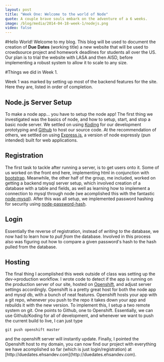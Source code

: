 ```yaml
---
layout: post
title: "Week One: Welcome to the world of Node"
quote: A couple brave souls embark on the adventure of a 6 weeks.
image: /blog/media/2014-04-18-week-1/nodejs.png
video: false
---
```


#Hello World!
Welcome to my blog. This blog will be used to document the creation of <strong>Due Dates</strong> (working title) a new website that will be used to
crowdsource project and homework deadlines for students all over the US. Our
plan is to trial the website with LASA and then AISD, before implementing a 
robust system to allow it to scale to any size. 

#Things we did in Week 1.

Week 1 was marked by setting up most of the backend features for the site. Here they are, listed in order of completion.
	
## Node.js Server Setup

To make a node app... you have to setup the node app! The first thing we investigated was the basics of node, and how to setup, start, and stop a basic node server. We settled on using [Koding](http://koding.com) for our development prototyping and [Github](http://github.com) to host our source code. At the recommendation of others, we settled on using [Express.js](http://expressjs.com/), a version of node expressly (pun intended) built for web applications.

## Registration

The first task to tackle after running a server, is to get users onto it. Some of us worked on the front end here, implementing html in conjunction with [bootstrap](http://getbootstrap.com). Meanwhile, the other half of the group, me included, worked on getting a backend mysql server setup, which involved creation of a database with a table and fields, as well as learning how to implement a connection to mysql through node (we acomplished this with the fantastic [node-mysql](https://github.com/felixge/node-mysql)). After this was all setup, we implemented password hashing for security using [node-password-hash](https://github.com/davidwood/node-password-hash).

## Login

Essentially the reverse of registration, instead of <em> writing to </em> the database, we now had to learn how to <em> pull from </em> the database. Involved in this process also was figuring out how to compare a given password's hash to the hash pulled from the database.
	
## Hosting

The final thing I acomplished this week outside of class was setting up the dev->production workflow. I wrote code to detect if the app is running on the production server of our site, hosted on [Openshift](https://www.openshift.com/), and adjust server settings accordingly. Openshift is a pretty great host for both the node app and mysql db, with a bunch of neat features. Openshift hosts your app with a git repo, whenever you push to the repo it takes down your app and rebuilds it with the new version. To implement this, I setup a two remote system on git. One points to Github, one to Openshift. Essentially, we can use Github/Koding for all of development, and whenever we want to push the current build to live, I can just type 
<div class="highlight"><pre><code class="git">git push openshift master</code></pre></div>
and the openshift server will instantly update. Finally, I pointed the Openshift host to my domain, you can now find our project with everything we have acomplished so far (which is just login/registration) at [http://duedates.ehsandev.com](http://duedates.ehsandev.com).
